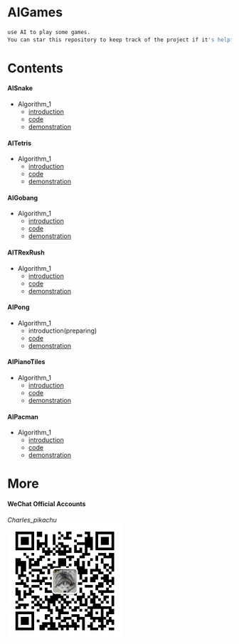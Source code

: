 # AIGames
```sh
use AI to play some games.
You can star this repository to keep track of the project if it's helpful for you, thank you for your support.
```

# Contents
#### AISnake
- Algorithm_1
	- [introduction](https://mp.weixin.qq.com/s/gjS_DkZmPzIINDoJhnIKow)
	- [code](https://github.com/CharlesPikachu/AIGames/tree/master/AIsnake/Algorithm_1)
	- [demonstration](https://github.com/CharlesPikachu/AIGames/tree/master/AIsnake/Algorithm_1/demonstration)
#### AITetris
- Algorithm_1
	- [introduction](https://mp.weixin.qq.com/s/9u3HR6aY-XQq56fqGedx5A)
	- [code](https://github.com/CharlesPikachu/AIGames/tree/master/AITetris/Algorithm_1)
	- [demonstration](https://github.com/CharlesPikachu/AIGames/tree/master/AITetris/Algorithm_1/demonstration)
#### AIGobang
- Algorithm_1
	- [introduction](https://mp.weixin.qq.com/s/Y9EQfAMD82fbsSicK9uQ_A)
	- [code](https://github.com/CharlesPikachu/AIGames/tree/master/AIGobang/Algorithm_1)
	- [demonstration](https://github.com/CharlesPikachu/AIGames/tree/master/AIGobang/Algorithm_1/demonstration)
#### AITRexRush
- Algorithm_1
	- [introduction](https://mp.weixin.qq.com/s/---yW1v6seT0pcizllTXxw)
	- [code](https://github.com/CharlesPikachu/AIGames/tree/master/AITRexRush/Algorithm_1)
	- [demonstration](https://github.com/CharlesPikachu/AIGames/tree/master/AITRexRush/Algorithm_1/demonstration)
#### AIPong
- Algorithm_1
	- introduction(preparing)
	- [code](https://github.com/CharlesPikachu/AIGames/tree/master/AIPong/Algorithm_1)
	- [demonstration](https://github.com/CharlesPikachu/AIGames/tree/master/AIPong/Algorithm_1/demonstration)
#### AIPianoTiles
- Algorithm_1
	- [introduction](https://mp.weixin.qq.com/s/FxC-enNRkZW4l4INmj5XkA)
	- [code](https://github.com/CharlesPikachu/AIGames/tree/master/AIPianoTiles/Algorithm_1)
	- [demonstration](https://github.com/CharlesPikachu/AIGames/tree/master/AIPianoTiles/Algorithm_1/demonstration)
#### AIPacman
- Algorithm_1
	- [introduction](https://mp.weixin.qq.com/s/SJd-3qH4W4GMMLZSmvFk1w)
	- [code](https://github.com/CharlesPikachu/AIGames/tree/master/AIPianoTiles/Algorithm_1)
	- [demonstration](https://github.com/CharlesPikachu/AIGames/tree/master/AIPianoTiles/Algorithm_1/demonstration)

# More
#### WeChat Official Accounts
*Charles_pikachu*  
![img](pikachu.jpg)